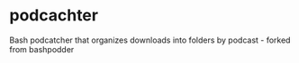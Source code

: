 podcachter
==========

Bash podcatcher that organizes downloads into folders by podcast - forked from bashpodder
